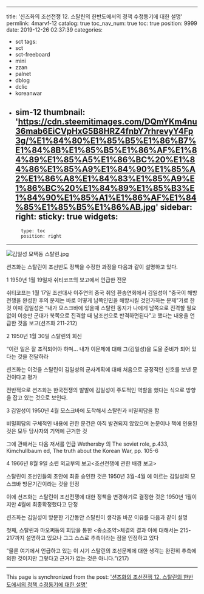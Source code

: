 
---
title: '션즈화의 조선전쟁 12. 스탈린의 한반도에서의 정책 수정동기에 대한 설명'
permlink: 4marvf-12
catalog: true
toc_nav_num: true
toc: true
position: 9999
date: 2019-12-26 02:37:39
categories:
- sct
tags:
- sct
- sct-freeboard
- mini
- zzan
- palnet
- dblog
- dclic
- koreanwar
- sim-12
thumbnail: 'https://cdn.steemitimages.com/DQmYKm4nu36mab6EiCVpHxG5B8HRZ4fnbY7rhrevyY4Fp3g/%E1%84%80%E1%85%B5%E1%86%B7%E1%84%8B%E1%85%B5%E1%86%AF%E1%84%89%E1%85%A5%E1%86%BC%20%E1%84%86%E1%85%A9%E1%84%90%E1%85%A2%E1%86%A8%E1%84%83%E1%85%A9%E1%86%BC%20%E1%84%89%E1%85%B3%E1%84%90%E1%85%A1%E1%86%AF%E1%84%85%E1%85%B5%E1%86%AB.jpg'
sidebar:
    right:
        sticky: true
widgets:
    -
        type: toc
        position: right
---


![김일성 모택동 스탈린.jpg](https://cdn.steemitimages.com/DQmYKm4nu36mab6EiCVpHxG5B8HRZ4fnbY7rhrevyY4Fp3g/%E1%84%80%E1%85%B5%E1%86%B7%E1%84%8B%E1%85%B5%E1%86%AF%E1%84%89%E1%85%A5%E1%86%BC%20%E1%84%86%E1%85%A9%E1%84%90%E1%85%A2%E1%86%A8%E1%84%83%E1%85%A9%E1%86%BC%20%E1%84%89%E1%85%B3%E1%84%90%E1%85%A1%E1%86%AF%E1%84%85%E1%85%B5%E1%86%AB.jpg)


션즈화는 스탈린이 조선반도 정책을 수정한 과정을 다음과 같이 설명하고 있다.

1 1950년 1월 19일자 쉬티코프의 보고에서 언급한 전문

쉬티코프는 1월 17일 조선대사 이주연의 중국 취임 환송연회에서 김일성이 “중국이 해방전쟁을 완성한 후의 문제는 바로 어떻게 남쪽인민을 해방시킬 것인가하는 문제”가로 한 것
이때 김일성은  “내가 모스크바에 있을때 스탈린 동지가 나에게 남쪽으로 진격할 필요없이 이승만 군대가 북쪽으로 진격할 때 남조선으로 반격하면된다”고 했다는 내용을 언급한 것을 보고(션즈화 211-212)

2 1950년 1월 30일 스탈린의 회신

“이런 일은 잘 조직되어야 하며… 내가 이문제에 대해 그(김일성)을 도울 준비가 되어 있다는 것을 전달하라

션즈화는 이것을 스탈린이 김일성의 군사계획에 대해 처음으로 긍정적인 신호를 보낸 문건이다고 평가

전반적으로 션즈화는 한국전쟁의 발발에 김일성이 주도적인 역할을 했다는 식으로 방향을 잡고 있는 것으로 보인다. 

3 김일성이 1950년 4월 모스크바에 도착해서 스탈린과 비밀회담을 함

비밀회담의 구체적인 내용에 관한 문건은 아직 발견되지 않았으며 논문이나 책에 인용된 것은 모두 당사자의 기억에 근거한 것

그에 관해서는 다음 저서를 언급
Wethersby 의 The soviet role, p.433, 
Kimchullbaum ed, The truth about the Korean War, pp. 105-6

4 1966년 8월 9일 소련 외교부의 보고<조선전쟁에 관한 배경 보고>

스탈린이 조선인들의 초안에 최종 승인한 것은 1950년 3월-4월 에 이르는 김일성의 모스크바 방문기간이라는 것을 인정

이에 션즈화는 스탈린이 조선전쟁에 대한 정책을 변경하기로 결정한 것은 1950년 1월이지만 4월에 최종확정했다고 단정


션즈화는 김일성이 방문한 기간동안 스탈린이 생각을 바꾼 이유를 다음과 같이 설명

첫째, 스탈린과 마오쩌둥의 회담을 통한 <중소조약>체결의 결과 이에 대해서는 215-217까지 설명하고 있으나 그그 스스로 추측이라는 점을 인정하고 있다 

“물론 여기에서 언급하고 있는 이 시기 스탈린의 조선문제에 대한 생각는 완전히 추측에 의한 것이지만 그렇다고 근거가 없는 것은 아니다.”(217)

- - -

This page is synchronized from the post: ['션즈화의 조선전쟁 12. 스탈린의 한반도에서의 정책 수정동기에 대한 설명'](https://steemit.com/@wisdomandjustice/4marvf-12)
